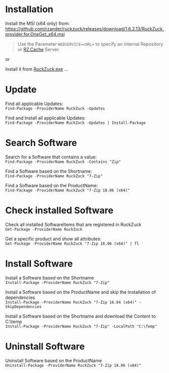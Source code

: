 # Installation  
Install the MSI (x64 only) from:
https://github.com/rzander/ruckzuck/releases/download/1.6.2.13/RuckZuck.provider.for.OneGet_x64.msi  
> Use the Parameter `WEBSERVICE=<URL>` to specify an internal Repository or [RZ.Cache](https://rzander.azurewebsites.net/ruckzuck-cache/) Server. 

or

Install it from [RuckZuck.exe](https://github.com/rzander/ruckzuck/releases/download/1.6.2.13/RuckZuck.exe) ...

# Update
Find all applicable Updates:  
```Find-Package -ProviderName RuckZuck -Updates```

Find and Install all applicable Updates:  
```Find-Package -ProviderName RuckZuck -Updates | Install-Package```

# Search Software
Search for a Software that contains a value:  
```Find-Package -ProviderName RuckZuck -Contains "Zip"```

Find a Software based on the Shortname:  
```Find-Package -ProviderName RuckZuck "7-Zip"```

Find a Software based on the ProductName:  
```Find-Package -ProviderName RuckZuck "7-Zip 18.06 (x64)"```

# Check installed Software
Check all installed SoftwareItems that are registered in RuckZuck  
```Get-Package -ProviderName RuckZuck```

Get a specific product and show all attributes:  
```Get-Package -ProviderName RuckZuck "7-Zip 18.06 (x64)" | fl``` 

# Install Software
Install a Software based on the Shortname  
```Install-Package -ProviderName RuckZuck "7-Zip"```

Install a Software based on the ProductName and skip the Installation of dependencies  
```Install-Package -ProviderName RuckZuck "7-Zip 16.04 (x64)" -SkipDependencies```

Install a Software based on the Shortname and download the Content to C:\temp  
```Install-Package -ProviderName RuckZuck "7-Zip" -LocalPath "C:\Temp"```

# Uninstall Software
Uninstall Software based on the ProductName  
```Uninstall-Package -ProviderName RuckZuck "7-Zip 18.06 (x64)"```


